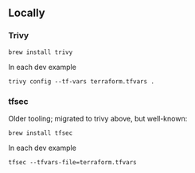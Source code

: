 

## Locally


### Trivy

```shell
brew install trivy
```

In each dev example
```shell
trivy config --tf-vars terraform.tfvars .
```

### tfsec

Older tooling; migrated to trivy above, but well-known:

```shell
brew install tfsec
```

In each dev example
```shell
tfsec --tfvars-file=terraform.tfvars
```
